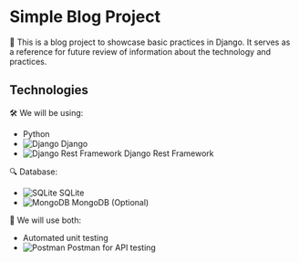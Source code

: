 # Simple Blog Project

🚀 This is a blog project to showcase basic practices in Django. It serves as a reference for future review of information about the technology and practices.

## Technologies

🛠️ We will be using:

- Python
- ![Django](https://img.icons8.com/color/48/000000/django.png) Django
- ![Django Rest Framework](https://img.icons8.com/color/48/000000/api-settings.png) Django Rest Framework

🔍 Database:

- ![SQLite](https://img.icons8.com/color/48/000000/sqlite.png) SQLite
- ![MongoDB](https://img.icons8.com/color/48/000000/mongodb.png) MongoDB (Optional)

🧪 We will use both:

- Automated unit testing
- ![Postman](https://img.icons8.com/dusk/64/000000/postman-api.png) Postman for API testing

